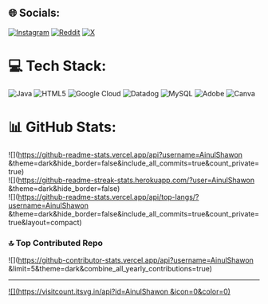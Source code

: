 
## 🌐 Socials:
[![Instagram](https://img.shields.io/badge/Instagram-%23E4405F.svg?logo=Instagram&logoColor=white)](https://instagram.com/ainul_shawon ) [![Reddit](https://img.shields.io/badge/Reddit-%23FF4500.svg?logo=Reddit&logoColor=white)](https://reddit.com/user/ainul_shawon) [![X](https://img.shields.io/badge/X-black.svg?logo=X&logoColor=white)](https://x.com/ainul_shawon69) 

# 💻 Tech Stack:
![Java](https://img.shields.io/badge/java-%23ED8B00.svg?style=for-the-badge&logo=openjdk&logoColor=white) ![HTML5](https://img.shields.io/badge/html5-%23E34F26.svg?style=for-the-badge&logo=html5&logoColor=white) ![Google Cloud](https://img.shields.io/badge/GoogleCloud-%234285F4.svg?style=for-the-badge&logo=google-cloud&logoColor=white) ![Datadog](https://img.shields.io/badge/datadog-%23632CA6.svg?style=for-the-badge&logo=datadog&logoColor=white) ![MySQL](https://img.shields.io/badge/mysql-4479A1.svg?style=for-the-badge&logo=mysql&logoColor=white) ![Adobe](https://img.shields.io/badge/adobe-%23FF0000.svg?style=for-the-badge&logo=adobe&logoColor=white) ![Canva](https://img.shields.io/badge/Canva-%2300C4CC.svg?style=for-the-badge&logo=Canva&logoColor=white)
# 📊 GitHub Stats:
![](https://github-readme-stats.vercel.app/api?username=AinulShawon &theme=dark&hide_border=false&include_all_commits=true&count_private=true)<br/>
![](https://github-readme-streak-stats.herokuapp.com/?user=AinulShawon &theme=dark&hide_border=false)<br/>
![](https://github-readme-stats.vercel.app/api/top-langs/?username=AinulShawon &theme=dark&hide_border=false&include_all_commits=true&count_private=true&layout=compact)

### 🔝 Top Contributed Repo
![](https://github-contributor-stats.vercel.app/api?username=AinulShawon &limit=5&theme=dark&combine_all_yearly_contributions=true)

---
[![](https://visitcount.itsvg.in/api?id=AinulShawon &icon=0&color=0)](https://visitcount.itsvg.in)

<!-- Proudly created with GPRM ( htt